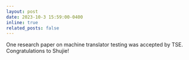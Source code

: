 ```yaml
---
layout: post
date: 2023-10-3 15:59:00-0400
inline: true
related_posts: false
---
```


One research paper on machine translator testing was accepted by TSE. Congratulations to Shujie!